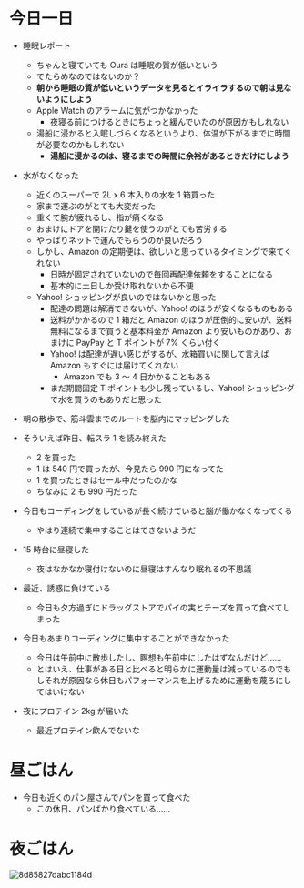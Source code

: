 # 今日一日
- 睡眠レポート
    - ちゃんと寝ていても Oura は睡眠の質が低いという
    - でたらめなのではないのか？
    - **朝から睡眠の質が低いというデータを見るとイライラするので朝は見ないようにしよう**
    - Apple Watch のアラームに気がつかなかった
        - 夜寝る前につけるときにちょっと緩んでいたのが原因かもしれない
    - 湯船に浸かると入眠しづらくなるというより、体温が下がるまでに時間が必要なのかもしれない
        - **湯船に浸かるのは、寝るまでの時間に余裕があるときだけにしよう**

- 水がなくなった
    - 近くのスーパーで 2L x 6 本入りの水を 1 箱買った
    - 家まで運ぶのがとても大変だった
    - 重くて腕が疲れるし、指が痛くなる
    - おまけにドアを開けたり鍵を使うのがとても苦労する
    - やっぱりネットで運んでもらうのが良いだろう
    - しかし、Amazon の定期便は、欲しいと思っているタイミングで来てくれない
        - 日時が固定されていないので毎回再配達依頼をすることになる
        - 基本的に土日しか受け取れないから不便
    - Yahoo! ショッピングが良いのではないかと思った
        - 配達の問題は解消できないが、Yahoo! のほうが安くなるものもある
        - 送料がかかるので 1 箱だと Amazon のほうが圧倒的に安いが、送料無料になるまで買うと基本料金が Amazon より安いものがあり、おまけに PayPay と T ポイントが 7% くらい付く
        - Yahoo! は配達が遅い感じがするが、水箱買いに関して言えば Amazon もすぐには届けてくれない
            - Amazon でも 3 〜 4 日かかることもある
        - まだ期間固定 T ポイントも少し残っているし、Yahoo! ショッピングで水を買うのもありだと思った

- 朝の散歩で、筋斗雲までのルートを脳内にマッピングした

- そういえば昨日、転スラ 1 を読み終えた
    - 2 を買った
    - 1 は 540 円で買ったが、今見たら 990 円になってた
    - 1 を買ったときはセール中だったのかな
    - ちなみに 2 も 990 円だった

- 今日もコーディングをしているが長く続けていると脳が働かなくなってくる
    - やはり連続で集中することはできないようだ

- 15 時台に昼寝した
    - 夜はなかなか寝付けないのに昼寝はすんなり眠れるの不思議

- 最近、誘惑に負けている
    - 今日も夕方過ぎにドラッグストアでパイの実とチーズを買って食べてしまった

- 今日もあまりコーディングに集中することができなかった
    - 今日は午前中に散歩したし、瞑想も午前中にしたはずなんだけど......
    - とはいえ、仕事がある日と比べると明らかに運動量は減っているのでもしそれが原因なら休日もパフォーマンスを上げるために運動を蔑ろにしてはいけない

- 夜にプロテイン 2kg が届いた
    - 最近プロテイン飲んでないな

# 昼ごはん
- 今日も近くのパン屋さんでパンを買って食べた
    - この休日、パンばかり食べている......

# 夜ごはん
![8d85827dabc1184d](https://noraworld.github.io/box-bulbasaur/2019/10/8d85827dabc1184d.jpg)

